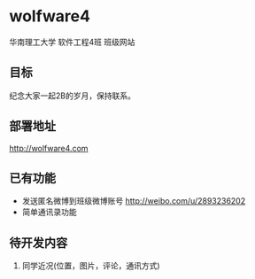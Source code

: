 wolfware4
=========
华南理工大学 软件工程4班 班级网站

目标
-----
纪念大家一起2B的岁月，保持联系。

部署地址
--------
http://wolfware4.com

已有功能
--------
* 发送匿名微博到班级微博账号 http://weibo.com/u/2893236202
* 简单通讯录功能

待开发内容
-----------
1. 同学近况(位置，图片，评论，通讯方式)


  

